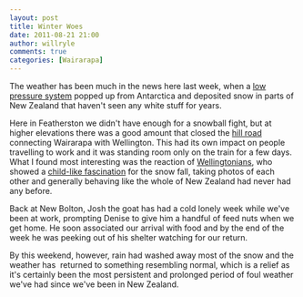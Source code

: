 ```yaml
---
layout: post
title: Winter Woes
date: 2011-08-21 21:00
author: willryle
comments: true
categories: [Wairarapa]
---
```

The weather has been much in the news here last week, when a <a href="http://www.stuff.co.nz/dominion-post/news/5434392/Snow-storm-to-hit-Wellington-region" target="_blank">low pressure system</a> popped up from Antarctica and deposited snow in parts of New Zealand that haven't seen any white stuff for years.

<!--more-->

Here in Featherston we didn't have enough for a snowball fight, but at higher elevations there was a good amount that closed the <a href="http://www.times-age.co.nz/news/snow-closes-hill-road/1005056/" target="_blank">hill road</a> connecting Wairarapa with Wellington. This had its own impact on people travelling to work and it was standing room only on the train for a few days. What I found most interesting was the reaction of <a href="http://www.stuff.co.nz/dominion-post/5457717/Latest-Wellington-snow-photos-August-17" target="_blank">Wellingtonians</a>, who showed a <a href="http://www.stuff.co.nz/dominion-post/news/5468555/Snow-video-seen-around-the-world" target="_blank">child-like fascination</a> for the snow fall, taking photos of each other and generally behaving like the whole of New Zealand had never had any before.

Back at New Bolton, Josh the goat has had a cold lonely week while we've been at work, prompting Denise to give him a handful of feed nuts when we get home. He soon associated our arrival with food and by the end of the week he was peeking out of his shelter watching for our return.

By this weekend, however, rain had washed away most of the snow and the weather has  returned to something resembling normal, which is a relief as it's certainly been the most persistent and prolonged period of foul weather we've had since we've been in New Zealand.

&nbsp;

&nbsp;
